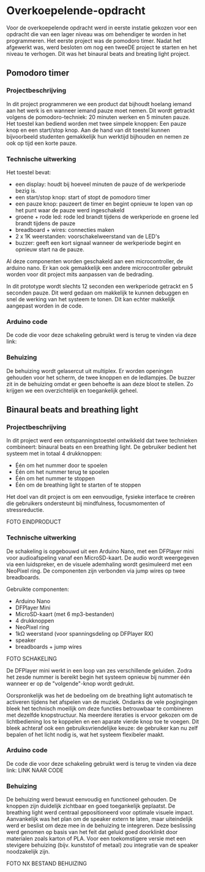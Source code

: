 # Overkoepelende-opdracht
Voor de overkoepelende opdracht werd in eerste instatie gekozen voor een opdracht die van een lager niveau was om behendiger te worden in het programmeren. Het eerste project was de pomodoro timer. Nadat het afgewerkt was, werd besloten om nog een tweeDE project te starten en het niveau te verhogen. Dit was het binaural beats and breating light project. 
## Pomodoro timer 
### Projectbeschrijving
In dit project programmeren we een product dat bijhoudt hoelang iemand aan het werk is en wanneer iemand pauze moet nemen. Dit wordt getrackt volgens de pomodoro-techniek: 20 minuten werken en 5 minuten pauze. Het toestel kan bediend worden met twee simpele knoppen: Een pauze knop en een start/stop knop. 
Aan de hand van dit toestel kunnen bijvoorbeeld studenten gemakkelijk hun werktijd bijhouden en nemen ze ook op tijd een korte pauze. 
### Technische uitwerking
Het toestel bevat:
- een display: houdt bij hoeveel minuten de pauze of de werkperiode bezig is.
- een start/stop knop: start of stopt de pomodoro timer
- een pauze knop: pauzeert de timer en begint opnieuw te lopen van op het punt waar de pauze werd ingeschakeld
- groene + rode led: rode led brandt tijdens de werkperiode en groene led brandt tijdens de pauze
- breadboard + wires: connecties maken
- 2 x 1K weerstanden: voorschakelweerstand van de LED's
- buzzer: geeft een kort signaal wanneer de werkperiode begint en opnieuw start na de pauze. 

Al deze componenten worden geschakeld aan een microcontroller, de arduino nano. Er kan ook gemakkelijk een andere microcontroller gebruikt worden voor dit project mits aanpassen van de bedrading. 

In dit prototype wordt slechts 12 seconden een werkperiode getrackt en 5 seconden pauze. Dit werd gedaan om makkelijk te kunnen debuggen en snel de werking van het systeem te tonen. Dit kan echter makkelijk aangepast worden in de code. 

### Arduino code
De code die voor deze schakeling gebruikt werd is terug te vinden via deze link:

### Behuizing
De behuizing wordt gelasercut uit multiplex. Er worden openingen gehouden voor het scherm, de twee knoppen en de ledlampjes. De buzzer zit in de behuizing omdat er geen behoefte is aan deze bloot te stellen. Zo krijgen we een overzichtelijk en toegankelijk geheel. 

## Binaural beats and breathing light
### Projectbeschrijving
In dit project werd een ontspanningstoestel ontwikkeld dat twee technieken combineert: binaural beats en een breathing light. 
De gebruiker bedient het systeem met in totaal 4 drukknoppen:
- Één om het nummer door te spoelen
- Één om het nummer terug te spoelen
- Één om het nummer te stoppen
- Één om de breathing light te starten of te stoppen

Het doel van dit project is om een eenvoudige, fysieke interface te creëren die gebruikers ondersteunt bij mindfulness, focusmomenten of stressreductie.

FOTO EINDPRODUCT

### Technische uitwerking
De schakeling is opgebouwd uit een Arduino Nano, met een DFPlayer mini voor audioafspeling vanaf een MicroSD-kaart. De audio wordt weergegeven via een luidspreker, en de visuele ademhaling wordt gesimuleerd met een NeoPixel ring. De componenten zijn verbonden via jump wires op twee breadboards.

Gebruikte componenten:
- Arduino Nano
- DFPlayer Mini
- MicroSD-kaart (met 6 mp3-bestanden)
- 4 drukknoppen
- NeoPixel ring
- 1kΩ weerstand (voor spanningsdeling op DFPlayer RX)
- speaker
- breadboards + jump wires

FOTO SCHAKELING

De DFPlayer mini werkt in een loop van zes verschillende geluiden. Zodra het zesde nummer is bereikt begin het systeem opnieuw bij nummer één wanneer er op de "volgende"-knop wordt gedrukt.

Oorspronkelijk was het de bedoeling om de breathing light automatisch te activeren tijdens het afspelen van de muziek. Ondanks de vele pogingingen bleek het technisch moeilijk om deze functies betrouwbaar te combineren met dezelfde knopstructuur. Na meerdere iteraties is ervoor gekozen om de lichtbediening los te koppelen en een aparate vierde knop toe te voegen.
Dit bleek achteraf ook een gebruiksvriendelijke keuze: de gebruiker kan nu zelf bepalen of het licht nodig is, wat het systeem flexibeler maakt.

### Arduino code
De code die voor deze schakeling gebruikt werd is terug te vinden via deze link:
LINK NAAR CODE

### Behuizing
De behuizing werd bewust eenvoudig en functioneel gehouden. De knoppen zijn duidelijk zichtbaar en goed toegankelijk geplaatst. De breathing light werd centraal gepositioneerd voor optimale visuele impact.
Aanvankelijk was het plan om de speaker extern te laten, maar uiteindelijk werd er beslist om deze mee in de behuizing te integreren. Deze beslissing werd genomen op basis van het feit dat geluid goed doorklinkt door materialen zoals karton of PLA. Voor een toekomstigere versie met een stevigere behuizing (bijv. kunststof of metaal) zou integratie van de speaker noodzakelijk zijn.

FOTO NX BESTAND BEHUIZING
